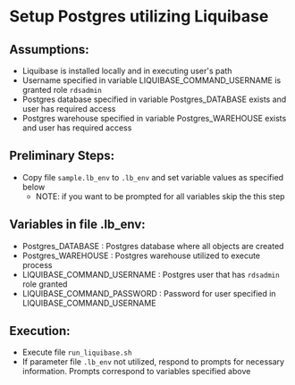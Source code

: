 # Setup Postgres utilizing Liquibase

## Assumptions:
* Liquibase is installed locally and in executing user's path
* Username specified in variable LIQUIBASE_COMMAND_USERNAME is granted role `rdsadmin`
* Postgres database specified in variable Postgres_DATABASE exists and user has required access 
* Postgres warehouse specified in variable Postgres_WAREHOUSE exists and user has required access 

## Preliminary Steps:
* Copy file `sample.lb_env` to `.lb_env` and set variable values as specified below
  * NOTE:  if you want to be prompted for all variables skip the this step

## Variables in file .lb_env:
* Postgres_DATABASE              : Postgres database where all objects are created
* Postgres_WAREHOUSE             : Postgres warehouse utilized to execute process
* LIQUIBASE_COMMAND_USERNAME      : Postgres user that has `rdsadmin` role granted
* LIQUIBASE_COMMAND_PASSWORD      : Password for user specified in LIQUIBASE_COMMAND_USERNAME

## Execution:
* Execute file `run_liquibase.sh`
* If parameter file `.lb_env` not utilized, respond to prompts for necessary information.   Prompts correspond to variables specified above
